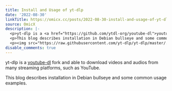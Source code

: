 ```yaml
---
title: Install and Usage of yt-dlp
date: '2022-08-30'
linkTitle: https://omicx.cc/posts/2022-08-30-install-and-usage-of-yt-dlp/
source: OmicX
description: |-
  <p>yt-dlp is a <a href="https://github.com/ytdl-org/youtube-dl">youtube-dl</a> fork and able to download videos and audios from many streaming platforms, such as YouTube.</p>
  <p>This blog describes installation in Debian bullseye and some common usage examples.</p>
  <p><img src="https://raw.githubusercontent.com/yt-dlp/yt-dlp/master/.github/banner.svg" alt="yt-dlp ...
disable_comments: true
---
```

<p>yt-dlp is a <a href="https://github.com/ytdl-org/youtube-dl">youtube-dl</a> fork and able to download videos and audios from many streaming platforms, such as YouTube.</p>
<p>This blog describes installation in Debian bullseye and some common usage examples.</p>
<p><img src="https://raw.githubusercontent.com/yt-dlp/yt-dlp/master/.github/banner.svg" alt="yt-dlp ...